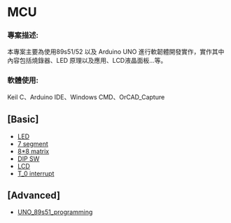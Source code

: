 # MCU 

### 專案描述: 
本專案主要為使用89s51/52 以及 Arduino UNO 進行軟韌體開發實作，實作其中內容包括燒錄器、LED 原理以及應用、LCD液晶面板...等。
 
### 軟體使用:  
Keil C、Arduino IDE、Windows CMD、OrCAD_Capture

## [Basic]
* [LED](https://github.com/HaoWeiChu/MCU/tree/master/LED)
* [7 segment](https://github.com/HaoWeiChu/MCU/tree/master/7_segment_LED)
* [8*8 matrix](https://github.com/HaoWeiChu/MCU/tree/master/Matrix_light)
* [DIP SW](https://github.com/HaoWeiChu/MCU/tree/master/DIP_SW)
* [LCD](https://github.com/HaoWeiChu/MCU/tree/master/LCD/circuit)
* [T_0 interrupt](https://github.com/HaoWeiChu/MCU/tree/master/T_0)


## [Advanced]
* [UNO_89s51_programming](https://github.com/HaoWeiChu/MCU/tree/master/UNO_89s51_programming)







